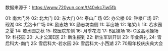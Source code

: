 数据来源于：https://www.720yun.com/t/40vkc7iw5fb

01: 南大门外
02: 北大门
03: 东大门
04: 泰山广场
05: 办公楼
06: 钟楼广场
07: 砚湖
08: 尤洛卡广场
09: 励志坊
10: 励志坊南侧
11: 半亩塘
12: 笔架山
13: 若水园之夏
14: 若水园之秋
15: 校医院东侧
16: 月季花海
17: B区操场
18: C区高地操场
19: 科技园
20: 人才公寓E区
21: 新生报到
22: 新生军训开训
23: 毕业典礼
24: 雪后科大-南门
25: 雪后科大-若水园
26: 雪后科大-小西湖
27: 70周年校庆庆典大会
